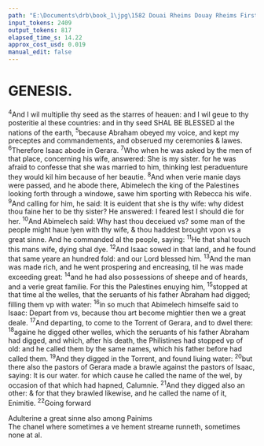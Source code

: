 ```yaml
---
path: "E:\Documents\drb\book_1\jpg\1582 Douai Rheims Douay Rheims First Edition  1 of 3 1609 Old Testament.pdf-106.jpg"
input_tokens: 2409
output_tokens: 817
elapsed_time_s: 14.22
approx_cost_usd: 0.019
manual_edit: false
---
```

# GENESIS.

<sup>4</sup>And I wil multiplie thy seed as the starres of heauen: and I wil geue to thy posteritie al these countries: and in thy seed SHAL BE BLESSED al the nations of the earth, <sup>5</sup>because Abraham obeyed my voice, and kept my preceptes and commandements, and obserued my ceremonies & lawes. <sup>6</sup>Therefore Isaac abode in Gerara. <sup>7</sup>Who when he was asked by the men of that place, concerning his wife, answered: She is my sister. for he was afraid to confesse that she was married to him, thinking lest peraduenture they would kil him because of her beautie. <sup>8</sup>And when verie manie days were passed, and he abode there, Abimelech the king of the Palestines looking forth through a windowe, sawe him sporting with Rebecca his wife. <sup>9</sup>And calling for him, he said: It is euident that she is thy wife: why didest thou faine her to be thy sister? He answered: I feared lest I should die for her. <sup>10</sup>And Abimelech said: Why hast thou deceiued vs? some man of the people might haue lyen with thy wife, & thou haddest brought vpon vs a great sinne. And he commanded al the people, saying: <sup>11</sup>He that shal touch this mans wife, dying shal dye. <sup>12</sup>And Isaac sowed in that land, and he found that same yeare an hundred fold: and our Lord blessed him. <sup>13</sup>And the man was made rich, and he went prospering and encreasing, til he was made exceeding great: <sup>14</sup>and he had also possessions of sheepe and of heards, and a verie great familie. For this the Palestines enuying him, <sup>15</sup>stopped at that time al the welles, that the seruants of his father Abraham had digged; filling them vp with water: <sup>16</sup>in so much that Abimelech himselfe said to Isaac: Depart from vs, because thou art become mightier then we a great deale. <sup>17</sup>And departing, to come to the Torrent of Gerara, and to dwel there: <sup>18</sup>againe he digged other welles, which the seruants of his father Abraham had digged, and which, after his death, the Philistines had stopped vp of old: and he called them by the same names, which his father before had called them. <sup>19</sup>And they digged in the Torrent, and found liuing water: <sup>20</sup>but there also the pastors of Gerara made a brawle against the pastors of Isaac, saying: It is our water. for which cause he called the name of the wel, by occasion of that which had hapned, Calumnie. <sup>21</sup>And they digged also an other: & for that they brawled likewise, and he called the name of it, Enimitie. <sup>22</sup>Going forward

[^1]: See pag 52.

<aside>Adulterine a great sinne also among Painims</aside>

<aside>The chanel where sometimes a ve hement streame runneth, sometimes none at al.</aside>